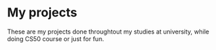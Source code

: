 # My projects

These are my projects done throughtout my studies at university, while doing CS50 course or just for fun.